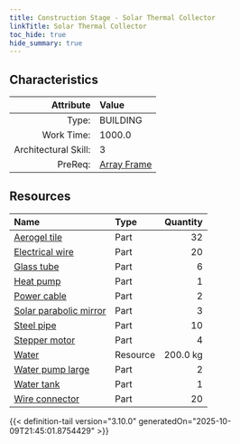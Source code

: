 ```yaml
---
title: Construction Stage - Solar Thermal Collector
linkTitle: Solar Thermal Collector
toc_hide: true
hide_summary: true
---
```

<!-- This is generated by the MarsSim HelpGenertor, do not edit. -->

## Characteristics

| Attribute      | Value |
|--------:|:------|
|Type:|BUILDING|
|Work Time:|1000.0|
|Architectural Skill:|3|
|PreReq:|[Array Frame](/docs/definitions/construction/array-frame)|

## Resources

| Name | Type | Quantity |
|:-----|:-----|-----:|
|[Aerogel tile](/docs/definitions/part/aerogel-tile)|Part|32|
|[Electrical wire](/docs/definitions/part/electrical-wire)|Part|20|
|[Glass tube](/docs/definitions/part/glass-tube)|Part|6|
|[Heat pump](/docs/definitions/part/heat-pump)|Part|1|
|[Power cable](/docs/definitions/part/power-cable)|Part|2|
|[Solar parabolic mirror](/docs/definitions/part/solar-parabolic-mirror)|Part|3|
|[Steel pipe](/docs/definitions/part/steel-pipe)|Part|10|
|[Stepper motor](/docs/definitions/part/stepper-motor)|Part|4|
|[Water](/docs/definitions/resource/water)|Resource|200.0 kg|
|[Water pump large](/docs/definitions/part/water-pump-large)|Part|2|
|[Water tank](/docs/definitions/part/water-tank)|Part|1|
|[Wire connector](/docs/definitions/part/wire-connector)|Part|20|




{{< definition-tail version="3.10.0" generatedOn="2025-10-09T21:45:01.8754429" >}}

